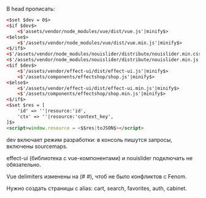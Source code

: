 В head прописать:
```html
<$set $dev = 0$>
<$if $dev$>
    <$'assets/vendor/node_modules/vue/dist/vue.js'|minify$>
<$else$>
    <$'/assets/vendor/node_modules/vue/dist/vue.min.js'|minify$>
<$/if$>
<$'/assets/vendor/node_modules/nouislider/distribute/nouislider.min.css'|minify$>
<$'/assets/vendor/node_modules/nouislider/distribute/nouislider.min.js'|minify$>
<$if $dev$>
    <$'/assets/vendor/effect-ui/dist/effect-ui.js'|minify$>
    <$'/assets/components/effectshop/shop.js'|minify$>
<$else$>
    <$'/assets/vendor/effect-ui/dist/effect-ui.min.js'|minify$>
    <$'/assets/components/effectshop/shop.min.js'|minify$>
<$/if$>
<$set $res = [
    'id' => ''|resource:'id',
    'ctx' => ''|resource:'context_key',
]$>
<script>window.resource = <$$res|toJSON$></script>
```

dev включает режим разработки: в консоль пишутся запросы, включены sourcemaps.

effect-ui (библиотека с vue-компонентами) и nouislider подключать не обязательно.

Vue delimiters изменены на (# #), чтоб не было конфликтов с Fenom.

Нужно создать страницы с alias: cart, search, favorites, auth, cabinet.